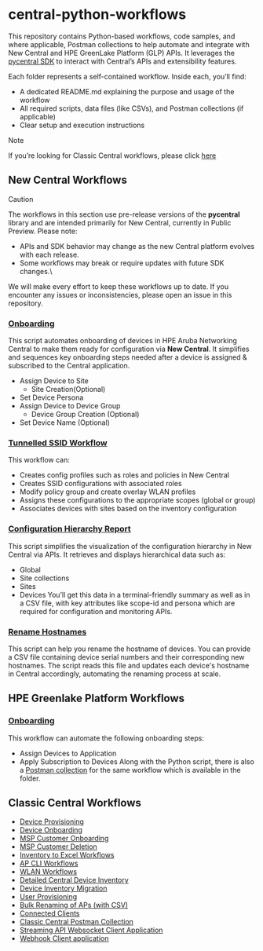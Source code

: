 # central-python-workflows
This repository contains Python-based workflows, code samples, and where applicable, Postman collections to help automate and integrate with New Central and HPE GreenLake Platform (GLP) APIs.
It leverages the [pycentral SDK](https://pypi.org/project/pycentral/) to interact with Central’s APIs and extensibility features.

Each folder represents a self-contained workflow. Inside each, you’ll find:
- A dedicated README.md explaining the purpose and usage of the workflow
- All required scripts, data files (like CSVs), and Postman collections (if applicable)
- Clear setup and execution instructions

> [!NOTE]
> If you’re looking for Classic Central workflows, please click [here](/Classic-Central/)


## New Central Workflows
> [!CAUTION]
> The workflows in this section use pre-release versions of the **pycentral** library and are intended primarily for New Central, currently in Public Preview.
> Please note:
> - APIs and SDK behavior may change as the new Central platform evolves with each release.
> - Some workflows may break or require updates with future SDK changes.\
> 
>We will make every effort to keep these workflows up to date. If you encounter any issues or inconsistencies, please open an issue in this repository.

### [Onboarding](/central-device-onboarding/)
This script automates onboarding of devices in HPE Aruba Networking Central to make them ready for configuration via **New Central**. It simplifies and sequences key onboarding steps needed after a device is assigned & subscribed to the Central application.
- Assign Device to Site
  - Site Creation(Optional)
- Set Device Persona
- Assign Device to Device Group
  - Device Group Creation (Optional)
- Set Device Name (Optional)

### [Tunnelled SSID Workflow](/tunneled-ssid-overlays/)
This workflow can:
- Creates config profiles such as roles and policies in New Central
- Creates SSID configurations with associated roles
- Modify policy group and create overlay WLAN profiles
- Assigns these configurations to the appropriate scopes (global or group)
- Associates devices with sites based on the inventory configuration

### [Configuration Hierarchy Report](/configuration-hierarchy/)
This script simplifies the visualization of the configuration hierarchy in New Central via APIs. It retrieves and displays hierarchical data such as:
 - Global
 - Site collections
 - Sites
 - Devices 
You’ll get this data in a terminal-friendly summary as well as in a CSV file, with key attributes like scope-id and persona which are required for configuration and monitoring APIs.

### [Rename Hostnames](/rename-hostnames/)
This script can help you rename the hostname of devices. You can provide a CSV file containing device serial numbers and their corresponding new hostnames. The script reads this file and updates each device's hostname in Central accordingly, automating the renaming process at scale.

## HPE Greenlake Platform Workflows

### [Onboarding](/glp-device-onboarding/)
This workflow can automate the following onboarding steps:
- Assign Devices to Application
- Apply Subscription to Devices
Along with the Python script, there is also a [Postman collection](/glp-device-onboarding/Postman-Collection/) for the same workflow which is available in the folder.

## Classic Central Workflows
- [Device Provisioning](/Classic-Central/device_provisioning/)
- [Device Onboarding](/Classic-Central/device_onboarding/)
- [MSP Customer Onboarding](/Classic-Central/msp_customer_onboarding/)
- [MSP Customer Deletion](/Classic-Central/msp_customer_deletion/)
- [Inventory to Excel Workflows](/Classic-Central/inventory_to_excel/)
- [AP CLI Workflows](/Classic-Central/ap_config/)
- [WLAN Workflows](/Classic-Central/wlan_config/)
- [Detailed Central Device Inventory](/Classic-Central/detailed_central_device_inventory/)
- [Device Inventory Migration](/Classic-Central/device_inventory_migration/)
- [User Provisioning](/Classic-Central/user_provisioning/)
- [Bulk Renaming of APs (with CSV)](/Classic-Central/renaming_aps/)
- [Connected Clients](/Classic-Central/connected_clients/)
- [Classic Central Postman Collection](https://www.postman.com/hpe-aruba-networking/workspace/hpe-aruba-networking-central/overview)
- [Streaming API Websocket Client Application](/Classic-Central/streaming-api-client/)
- [Webhook Client application](/Classic-Central/webhooks/)